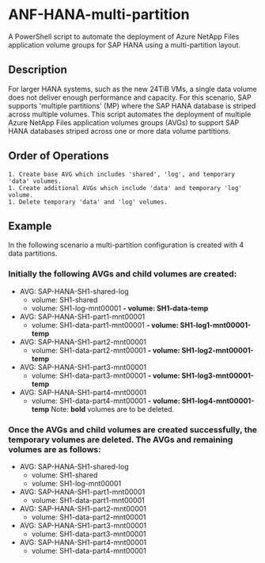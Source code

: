 # ANF-HANA-multi-partition
A PowerShell script to automate the deployment of Azure NetApp Files application volume groups for SAP HANA using a multi-partition layout.

## Description
For larger HANA systems, such as the new 24TiB VMs, a single data volume does not deliver enough performance and capacity. For this scenario, SAP supports 'multiple partitions' (MP) where the SAP HANA database is striped across multiple volumes. This script automates the deployment of multiple Azure NetApp Files application volumes groups (AVGs) to support SAP HANA databases striped across one or more data volume partitions.

## Order of Operations
    1. Create base AVG which includes 'shared', 'log', and temporary 'data' volumes.
    1. Create additional AVGs which include 'data' and temporary 'log' volume.
    1. Delete temporary 'data' and 'log' volumes.

## Example
In the following scenario a multi-partition configuration is created with 4 data partitions.

### Initially the following AVGs and child volumes are created:
- AVG: SAP-HANA-SH1-shared-log
    - volume: SH1-shared
    - volume: SH1-log-mnt00001
    **- volume: SH1-data-temp**
- AVG: SAP-HANA-SH1-part1-mnt00001
    - volume: SH1-data-part1-mnt00001
    **- volume: SH1-log1-mnt00001-temp**
- AVG: SAP-HANA-SH1-part2-mnt00001
    - volume: SH1-data-part2-mnt00001
    **- volume: SH1-log2-mnt00001-temp**
- AVG: SAP-HANA-SH1-part3-mnt00001
    - volume: SH1-data-part3-mnt00001
    **- volume: SH1-log3-mnt00001-temp**
- AVG: SAP-HANA-SH1-part4-mnt00001
    - volume: SH1-data-part4-mnt00001
    **- volume: SH1-log4-mnt00001-temp**
Note: **bold** volumes are to be deleted.

### Once the AVGs and child volumes are created successfully, the temporary volumes are deleted. The AVGs and remaining volumes are as follows:
- AVG: SAP-HANA-SH1-shared-log
    - volume: SH1-shared
    - volume: SH1-log-mnt00001
- AVG: SAP-HANA-SH1-part1-mnt00001
    - volume: SH1-data-part1-mnt00001
- AVG: SAP-HANA-SH1-part2-mnt00001
    - volume: SH1-data-part2-mnt00001
- AVG: SAP-HANA-SH1-part3-mnt00001
    - volume: SH1-data-part3-mnt00001 
- AVG: SAP-HANA-SH1-part4-mnt00001
    - volume: SH1-data-part4-mnt00001